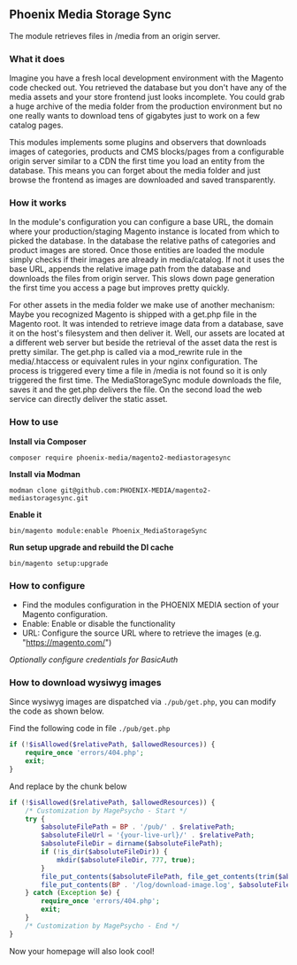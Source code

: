 ## Phoenix Media Storage Sync
The module retrieves files in /media from an origin server.

### What it does

Imagine you have a fresh local development environment with the Magento code checked out.
You retrieved the database but you don't have any of the media assets and your store frontend
just looks incomplete. You could grab a huge archive of the media folder from the production
environment but no one really wants to download tens of gigabytes just to work on a few catalog
pages.

This modules implements some plugins and observers that downloads images of categories,
products and CMS blocks/pages from a configurable origin server similar to a CDN the first time
you load an entity from the database. This means you can forget about the media folder and
just browse the frontend as images are downloaded and saved transparently.

### How it works

In the module's configuration you can configure a base URL, the domain where your production/staging
Magento instance is located from which to picked the database. In the database the relative
paths of categories and product images are stored. Once those entities are loaded the module
simply checks if their images are already in media/catalog. If not it uses the base URL,
appends the relative image path from the database and downloads the files from origin server.
This slows down page generation the first time you access a page but improves pretty quickly.

For other assets in the media folder we make use of another mechanism: Maybe you recognized
Magento is shipped with a get.php file in the Magento root. It was intended to retrieve image
data from a database, save it on the host's filesystem and then deliver it. Well, our assets
are located at a different web server but beside the retrieval of the asset data the rest is
pretty similar.
The get.php is called via a mod_rewrite rule in the media/.htaccess or equivalent rules in
your nginx configuration. The process is triggered every time a file in /media is not found
so it is only triggered the first time. The MediaStorageSync module downloads the file, saves
it and the get.php delivers the file. On the second load the web service can directly deliver
the static asset.

### How to use
**Install via Composer**
```
composer require phoenix-media/magento2-mediastoragesync
```

**Install via Modman**
```
modman clone git@github.com:PHOENIX-MEDIA/magento2-mediastoragesync.git
```


**Enable it**
``` 
bin/magento module:enable Phoenix_MediaStorageSync 
```

**Run setup upgrade and rebuild the DI cache**
``` 
bin/magento setup:upgrade 
```

### How to configure

- Find the modules configuration in the PHOENIX MEDIA section of your Magento configuration.
- Enable: Enable or disable the functionality
- URL: Configure the source URL where to retrieve the images (e.g. "https://magento.com/")

*Optionally configure credentials for BasicAuth*

### How to download wysiwyg images
Since wysiwyg images are dispatched via `./pub/get.php`, you can modify the code as shown below.

Find the following code in file `./pub/get.php`
```php
if (!$isAllowed($relativePath, $allowedResources)) {
    require_once 'errors/404.php';
    exit;
}
```
And replace by the chunk below
```php
if (!$isAllowed($relativePath, $allowedResources)) {              
    /* Customization by MagePsycho - Start */
    try {
        $absoluteFilePath = BP . '/pub/' . $relativePath;
        $absoluteFileUrl = '{your-live-url}/' . $relativePath;
        $absoluteFileDir = dirname($absoluteFilePath);
        if (!is_dir($absoluteFileDir)) {
            mkdir($absoluteFileDir, 777, true);
        }
        file_put_contents($absoluteFilePath, file_get_contents(trim($absoluteFileUrl)));
        file_put_contents(BP . '/log/download-image.log', $absoluteFilePath . ' -> ' . $absoluteFileUrl, FILE_APPEND | LOCK_EX);
    } catch (Exception $e) {
        require_once 'errors/404.php';
        exit;
    }
    /* Customization by MagePsycho - End */
}
```
Now your homepage will also look cool!